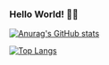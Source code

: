 ### Hello World! 👋👋

[![Anurag's GitHub stats](https://github-readme-stats.vercel.app/api?username=cije&&count_private=true&show_icons=true&theme=dracula)](https://github.com/anuraghazra/github-readme-stats)

[![Top Langs](https://github-readme-stats.vercel.app/api/top-langs/?username=cije)](https://github.com/anuraghazra/github-readme-stats)
